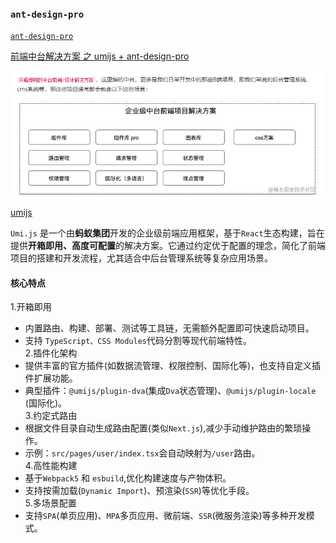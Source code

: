 ### `ant-design-pro`  
[`ant-design-pro`](https://procomponents.ant.design/)    
    
[前端中台解决方案 之 umijs + ant-design-pro](https://juejin.cn/post/7231818152816443448)  

![alt text](./img/img1.png)  

[umijs](https://umijs.org/)   

`Umi.js` 是一个由**蚂蚁集团**开发的企业级前端应用框架，基于`React`生态构建，旨在提供**开箱即用、高度可配置**的解决方案。它通过约定优于配置的理念，简化了前端项目的搭建和开发流程，尤其适合中后台管理系统等复杂应用场景。   

#### 核心特点   
1.开箱即用   
+ 内置路由、构建、部署、测试等工具链，无需额外配置即可快速启动项目。
+ 支持 `TypeScript、CSS Modules`代码分割等现代前端特性。  
2.插件化架构  
+ 提供丰富的官方插件(如数据流管理、权限控制、国际化等)，也支持自定义插件扩展功能。  
+ 典型插件：`@umijs/plugin-dva`(集成`Dva`状态管理)、`@umijs/plugin-locale` (国际化)。  
3.约定式路由  
+ 根据文件目录自动生成路由配置(类似`Next.js`),减少手动维护路由的繁琐操作。  
+ 示例：`src/pages/user/index.tsx`会自动映射为`/user`路由。   
4.高性能构建   
+ 基于`Webpack5` 和 `esbuild`,优化构建速度与产物体积。  
+ 支持按需加载(`Dynamic Import`)、预渲染(`SSR`)等优化手段。   
5.多场景配置  
+ 支持`SPA`(单页应用)、`MPA`多页应用、微前端、`SSR`(微服务渲染)等多种开发模式。   

